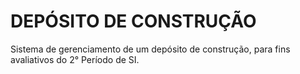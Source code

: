 # DEPÓSITO DE CONSTRUÇÃO
Sistema de gerenciamento de um depósito de construção, para fins avaliativos do 2° Período de SI.
